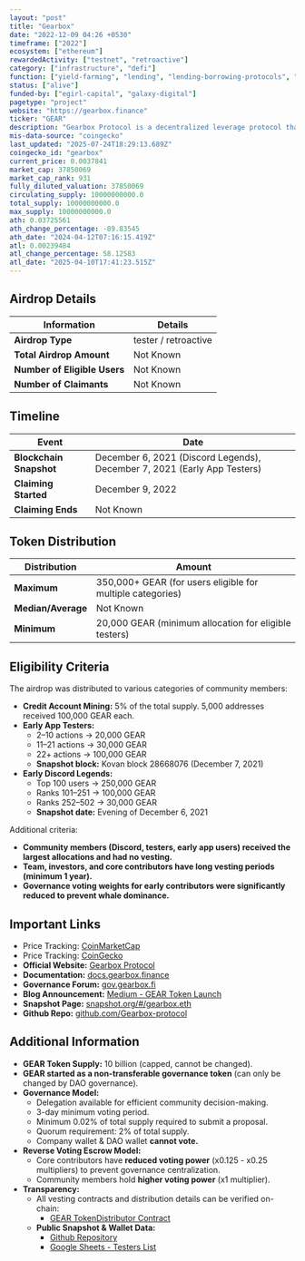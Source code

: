 ```yaml
---
layout: "post"
title: "Gearbox"
date: "2022-12-09 04:26 +0530"
timeframe: ["2022"]
ecosystem: ["ethereum"]
rewardedActivity: ["testnet", "retroactive"]
category: ["infrastructure", "defi"]
function: ["yield-farming", "lending", "lending-borrowing-protocols", "curve-ecosystem", "decentralized-finance"]
status: ["alive"]
funded-by: ["egirl-capital", "galaxy-digital"]
pagetype: "project"
website: "https://gearbox.finance"
ticker: "GEAR"
description: "Gearbox Protocol is a decentralized leverage protocol that allows users to utilize leverage in a composable manner across various DeFi platforms."
mis-data-source: "coingecko"
last_updated: "2025-07-24T18:29:13.689Z"
coingecko_id: "gearbox"
current_price: 0.0037841
market_cap: 37850069
market_cap_rank: 931
fully_diluted_valuation: 37850069
circulating_supply: 10000000000.0
total_supply: 10000000000.0
max_supply: 10000000000.0
ath: 0.03725561
ath_change_percentage: -89.83545
ath_date: "2024-04-12T07:16:15.419Z"
atl: 0.00239484
atl_change_percentage: 58.12583
atl_date: "2025-04-10T17:41:23.515Z"
---
```


## Airdrop Details

| Information                  | Details              |
| ---------------------------- | -------------------- |
| **Airdrop Type**             | tester / retroactive |
| **Total Airdrop Amount**     | Not Known            |
| **Number of Eligible Users** | Not Known            |
| **Number of Claimants**      | Not Known            |

## Timeline

| Event                   | Date                                                                     |
| ----------------------- | ------------------------------------------------------------------------ |
| **Blockchain Snapshot** | December 6, 2021 (Discord Legends), December 7, 2021 (Early App Testers) |
| **Claiming Started**    | December 9, 2022                                                         |
| **Claiming Ends**       | Not Known                                                                |

## Token Distribution

| Distribution       | Amount                                                     |
| ------------------ | ---------------------------------------------------------- |
| **Maximum**        | 350,000+ GEAR (for users eligible for multiple categories) |
| **Median/Average** | Not Known                                                  |
| **Minimum**        | 20,000 GEAR (minimum allocation for eligible testers)      |

## Eligibility Criteria

The airdrop was distributed to various categories of community members:

- **Credit Account Mining:** 5% of the total supply. 5,000 addresses received 100,000 GEAR each.
- **Early App Testers:**
  - 2–10 actions → 20,000 GEAR
  - 11–21 actions → 30,000 GEAR
  - 22+ actions → 100,000 GEAR
  - **Snapshot block:** Kovan block 28668076 (December 7, 2021)
- **Early Discord Legends:**
  - Top 100 users → 250,000 GEAR
  - Ranks 101–251 → 100,000 GEAR
  - Ranks 252–502 → 30,000 GEAR
  - **Snapshot date:** Evening of December 6, 2021

Additional criteria:

- **Community members (Discord, testers, early app users) received the largest allocations and had no vesting.**
- **Team, investors, and core contributors have long vesting periods (minimum 1 year).**
- **Governance voting weights for early contributors were significantly reduced to prevent whale dominance.**

## Important Links

- Price Tracking: [CoinMarketCap](https://coinmarketcap.com/currencies/gearbox-protocol/)
- Price Tracking: [CoinGecko](https://www.coingecko.com/en/coins/gearbox-protocol)
- **Official Website:** [Gearbox Protocol](https://gearbox.finance)
- **Documentation:** [docs.gearbox.finance](https://docs.gearbox.finance)
- **Governance Forum:** [gov.gearbox.fi](https://gov.gearbox.fi/t/start-here-forum-rules/)
- **Blog Announcement:** [Medium - GEAR Token Launch](https://medium.com/gearbox-protocol/gear-token-not-yet-live-and-governance-reverse-voting-escrow-75f367985397)
- **Snapshot Page:** [snapshot.org/#/gearbox.eth](https://snapshot.org/#/gearbox.eth)
- **Github Repo:** [github.com/Gearbox-protocol](https://github.com/Gearbox-protocol)

## Additional Information

- **GEAR Token Supply:** 10 billion (capped, cannot be changed).
- **GEAR started as a non-transferable governance token** (can only be changed by DAO governance).
- **Governance Model:**
  - Delegation available for efficient community decision-making.
  - 3-day minimum voting period.
  - Minimum 0.02% of total supply required to submit a proposal.
  - Quorum requirement: 2% of total supply.
  - Company wallet & DAO wallet **cannot vote.**
- **Reverse Voting Escrow Model:**
  - Core contributors have **reduced voting power** (x0.125 - x0.25 multipliers) to prevent governance centralization.
  - Community members hold **higher voting power** (x1 multiplier).
- **Transparency:**
  - All vesting contracts and distribution details can be verified on-chain:
    - [GEAR TokenDistributor Contract](https://etherscan.io/address/0xbf57539473913685688d224ad4e262684b23dd4c#readContract)
  - **Public Snapshot & Wallet Data:**
    - [Github Repository](https://github.com/Gearbox-protocol/launch-snapshot)
    - [Google Sheets - Testers List](https://docs.google.com/spreadsheets/d/1YHkq1TzJhM-WZm0HgfC-QDEnAEUqV8Pdaz3vIxVAQnY/)